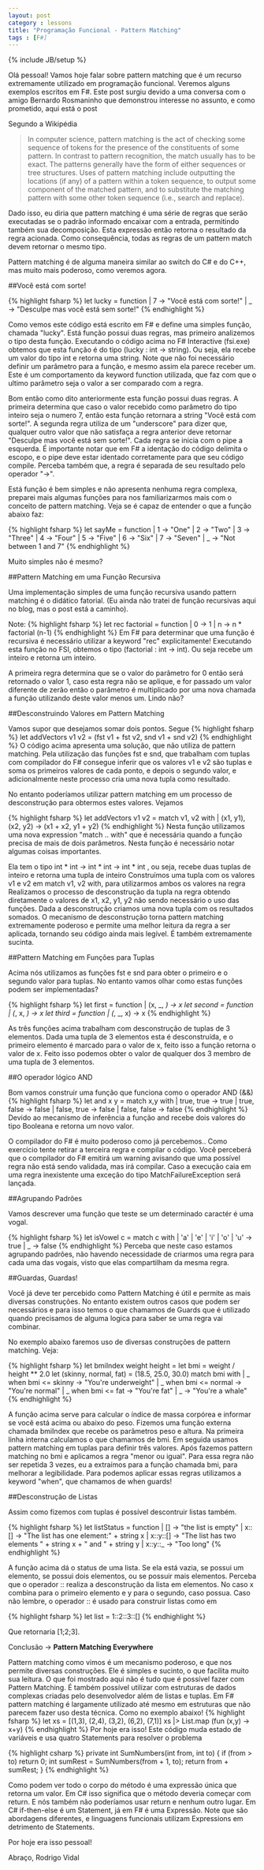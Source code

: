 ```yaml
---
layout: post
category : lessons
title: "Programação Funcional - Pattern Matching"
tags : [F#]
---
```

{% include JB/setup %}

Olá pessoal! Vamos hoje falar sobre pattern matching que é um recurso extremamente utilizado em programação funcional. Veremos alguns exemplos escritos em F#. Este post surgiu devido a uma conversa com o amigo Bernardo Rosmaninho que demonstrou interesse no assunto, e como prometido, aqui está o post 

Segundo a Wikipédia

> In computer science, pattern matching is the act of checking some sequence of tokens for the presence of the 
> constituents of some pattern. In contrast to pattern recognition, the match usually has to be exact. The patterns 
> generally have the form of either sequences or tree structures. Uses of pattern matching include outputting the 
> locations (if any) of a pattern within a token sequence, to output some component of the matched pattern, and to 
> substitute the matching pattern with some other token sequence (i.e., search and replace).

Dado isso, eu diria que pattern matching é uma série de regras que serão executadas se o padrão informado encaixar com a entrada, permitindo também sua decomposição. Esta expressão então retorna o resultado da regra acionada. Como consequência, todas as regras de um pattern match devem retornar o mesmo tipo.

Pattern matching é de alguma maneira similar ao switch do C# e do C++, mas muito mais poderoso, como veremos agora.

##Você está com sorte!

{% highlight fsharp %}
let lucky = function
    | 7 -> "Você está com sorte!"
    | _ -> "Desculpe mas você está sem sorte!"
{% endhighlight %}

Como vemos este código está escrito em F# e define uma simples função, chamada "lucky". Está função possui duas regras, mas primeiro analizemos o tipo desta função. Executando o código acima no F# Interactive (fsi.exe) obtemos que esta função é do tipo (lucky : int -> string). Ou seja, ela recebe um valor do tipo int e retorna uma string. Note que não foi necessário definir um parâmetro para a função, e mesmo assim ela parece receber um. Este é um comportamento da keyword function utilizada, que faz com que o ultimo parâmetro seja o valor a ser comparado com a regra.

Bom então como dito anteriormente esta função possui duas regras. A primeira determina que caso o valor recebido como parâmetro do tipo inteiro seja o numero 7, então esta função retornara a string "Você está com sorte!". A segunda regra utiliza de um "underscore" para dizer que, qualquer outro valor que não satisfaça a regra anterior deve retornar "Desculpe mas você está sem sorte!". Cada regra se inicia com o pipe a esquerda. É importante notar que em F# a identação do código delimita o escopo, e o pipe deve estar identado corretamente para que seu código compile. Perceba também que, a regra é separada de seu resultado pelo operador "->".

Está função é bem simples e não apresenta nenhuma regra complexa, preparei mais algumas funções para nos familiarizarmos mais com o conceito de pattern matching. Veja se é capaz de entender o que a função abaixo faz:

{% highlight fsharp %}
let sayMe = function
    | 1 -> "One"
    | 2 -> "Two"
    | 3 -> "Three"
    | 4 -> "Four"
    | 5 -> "Five"
    | 6 -> "Six"
    | 7 -> "Seven"
    | _ -> "Not between 1 and 7"
{% endhighlight %}

Muito simples não é mesmo?

##Pattern Matching em uma Função Recursiva

Uma implementação simples de uma função recursiva usando pattern matching é o didático fatorial. (Eu ainda não tratei de função recursivas aqui no blog, mas o post está a caminho).

Note:
{% highlight fsharp %}
let rec factorial = function
    | 0 -> 1
    | n -> n * factorial (n-1)
{% endhighlight %}
Em F# para determinar que uma função é recursiva é necessário utilizar a keyword "rec" explicitamente! Executando esta função no FSI, obtemos o tipo (factorial : int -> int). Ou seja recebe um inteiro e retorna um inteiro.

A primeira regra determina que se o valor do parâmetro for 0 então será retornado o valor 1, caso esta regra não se aplique, e for passado um valor diferente de zerão então o parâmetro é multiplicado por uma nova chamada a função utilizando deste valor menos um. Lindo não?

##Desconstruindo Valores em Pattern Matching

Vamos supor que desejamos somar dois pontos. Segue
 {% highlight fsharp %}
let addVectors v1 v2 =
    (fst v1 + fst v2, snd v1 + snd v2)
{% endhighlight %}
O código acima apresenta uma solução, que não utiliza de pattern matching. Pela utilização das funções fst e snd, que trabalham com tuplas com compilador do F# consegue inferir que os valores v1 e v2 são tuplas e soma os primeiros valores de cada ponto, e depois o segundo valor, e adicionalmente neste processo cria uma nova tupla como resultado.

No entanto poderíamos utilizar pattern matching em um processo de desconstrução para obtermos estes valores. Vejamos

 {% highlight fsharp %}
let addVectors v1 v2 =
    match v1, v2 with
    | (x1, y1), (x2, y2) -> (x1 + x2, y1 + y2)
{% endhighlight %}
Nesta função utilizamos uma nova expression "match .. with" que é necessária quando a função precisa de mais de dois parâmetros.  Nesta função é necessário notar algumas coisas importantes.

Ela tem o tipo int * int -> int * int -> int * int , ou seja, recebe duas tuplas de inteiro e retorna uma tupla de inteiro
Construímos uma tupla com os valores v1 e v2 em match v1, v2 with, para utilizarmos ambos os valores na regra
Realizamos o processo de desconstrução da tupla na regra obtendo diretamente o valores de x1, x2, y1, y2 não sendo necessário o uso das funções.
Dada a desconstrução criamos uma nova tupla com os resultados somados.
O mecanismo de desconstrução torna pattern matching extremamente poderoso e permite uma melhor leitura da regra a ser aplicada, tornando seu código ainda mais legível. É também extremamente sucinta.

##Pattern Matching em Funções para Tuplas

Acima nós utilizamos as funções fst e snd para obter o primeiro e o segundo valor para tuplas. No entanto vamos olhar como estas funções podem ser implementadas?

{% highlight fsharp %}
let first = function
    | (x, _, _) -> x
let second = function
    | (_, x, _) -> x
let third = function
    | (_, _, x) -> x
{% endhighlight %}

As três funções acima trabalham com desconstrução de tuplas de 3 elementos. Dada uma tupla de 3 elementos esta é desconstruída, e o primeiro elemento é marcado para o valor de x, feito isso a função retorna o valor de x. Feito isso podemos obter o valor de qualquer dos 3 membro de uma tupla de 3 elementos.

##O operador lógico AND

Bom vamos construir uma função que funciona como o operador AND (&&)
{% highlight fsharp %}
let and x y =
    match x,y with
    | true, true -> true
    | true, false -> false
    | false, true -> false
    | false, false -> false
{% endhighlight %}
Devido ao mecanismo de inferência a função and recebe dois valores do tipo Booleana e retorna um novo valor.

O compilador do F# é muito poderoso como já percebemos.. Como exercício tente retirar a terceira regra e compilar o código. Você perceberá que o compilador do F# emitirá um warning avisando que uma possível regra não está sendo validada, mas irá compilar. Caso a execução caia em uma regra inexistente uma exceção do tipo MatchFailureException será lançada.

##Agrupando Padrões

Vamos descrever uma função que teste se um determinado caractér é uma vogal.

{% highlight fsharp %}
let isVowel c =
    match c with
    | 'a' | 'e' | 'i' | 'o' | 'u' -> true
    | _ -> false
{% endhighlight %}
Perceba que neste caso estamos agrupando padrões, não havendo necessidade de criarmos uma regra para cada uma das vogais, visto que elas compartilham da mesma regra.

##Guardas, Guardas!

Você já deve ter percebido como Pattern Matching é útil e permite as mais diversas construções. No entanto existem outros casos que podem ser necessários e para isso temos o que chamamos de Guards que é utilizado quando precisamos de alguma logica para saber se uma regra vai combinar.

No exemplo abaixo faremos uso de diversas construções de pattern matching. Veja:

{% highlight fsharp %}
let bmiIndex weight height =
    let bmi = weight / height ** 2.0
    let (skinny, normal, fat) = (18.5, 25.0, 30.0)
    match bmi with
    | _ when bmi <= skinny -> "You're underweight"
    | _ when bmi <= normal -> "You're normal"
    | _ when bmi <= fat -> "You're fat"
    | _ -> "You're a whale"
{% endhighlight %}

A função acima serve para calcular o índice de massa corpórea e informar se você está acima ou abaixo do peso. Fizemos uma função externa chamada bmiIndex que recebe os parâmetros peso e altura. Na primeira linha interna calculamos o que chamamos de bmi. Em seguida usamos pattern matching em tuplas para definir três valores. Após fazemos pattern matching no bmi e aplicamos a regra "menor ou igual". Para essa regra não ser repetida 3 vezes, eu a extraímos para a função chamada bmi, para melhorar a legibilidade. Para podemos aplicar essas regras utilizamos a keyword "when", que chamamos de when guards!

##Desconstrução de Listas

Assim como fizemos com tuplas é possível descontruir listas também.

{% highlight fsharp %}
let listStatus = function
    | [] -> "the list is empty"
    | x::[] -> "The list has one element:" + string x
    | x::y::[] -> "The list has two elements " + string x + " and " + string y
    | x::y::_ -> "Too long"
{% endhighlight %}

A função acima dá o status de uma lista. Se ela está vazia, se possui um elemento, se possui dois elementos, ou se possuir mais elementos. Perceba que o operador :: realiza a desconstrução da lista em elementos. No caso x combina para o primeiro elemento e y para o segundo, caso possua. Caso não lembre, o operador :: é usado para construir listas como em

 {% highlight fsharp %}
let list = 1::2::3::[]
{% endhighlight %}

Que retornaria [1;2;3].

Conclusão -> **Pattern Matching Everywhere**

Pattern matching como vimos é um mecanismo poderoso, e que nos permite diversas construções. Ele é simples e sucinto, o que facilita muito sua leitura. O que foi mostrado aqui não é tudo que é possível fazer com Pattern Matching. É também possível utilizar com estruturas de dados complexas criadas pelo desenvolvedor além de listas e tuplas. Em F# pattern matching é largamente utilizado até mesmo em estruturas que não parecem fazer uso desta técnica. Como no exemplo abaixo!
 {% highlight fsharp %}
let xs = [(1,3), (2,4), (3,2), (6,2), (7,1)]
xs |> List.map (fun (x,y) -> x+y)
{% endhighlight %}
Por hoje era isso!
Este código muda estado de variáveis e usa quatro Statements para resolver o problema

{% highlight csharp %}
private int SumNumbers(int from, int to)
{
    if (from > to) return 0;
    int sumRest = SumNumbers(from + 1, to);
    return from + sumRest;
}
{% endhighlight %}

Como podem ver todo o corpo do método é uma expressão única que retorna um valor. Em C# isso significa que o método deveria começar com return. E nós também não poderíamos usar return e nenhum outro lugar. Em C# if-then-else é um Statement, já em F# é uma Expressão. Note que são abordagens diferentes, e linguagens funcionais utilizam Expressions em detrimento de Statements.

Por hoje era isso pessoal!

Abraço,
Rodrigo Vidal
